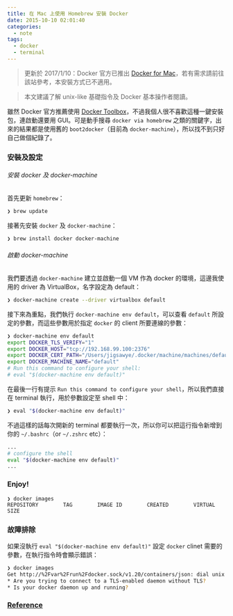 ```yaml
---
title: 在 Mac 上使用 Homebrew 安裝 Docker
date: 2015-10-10 02:01:40
categories:
  - note
tags:
  - docker
  - terminal
---
```


>更新於 2017/1/10：Docker 官方已推出 [Docker for Mac](https://docs.docker.com/docker-for-mac/)，若有需求請前往該站參考，本安裝方式已不適用。

> 本文建議了解 unix-like 基礎指令及 Docker 基本操作者閱讀。

雖然 Docker 官方推薦使用 [Docker Toolbox](https://www.docker.com/toolbox)，不過我個人很不喜歡這種一鍵安裝包，連啟動還要用 GUI。可是動手搜尋 `docker via homebrew` 之類的關鍵字，出來的結果都是使用舊的 `boot2docker`（目前為 `docker-machine`），所以找不到只好自己做個紀錄了。

<!-- more -->
<!-- toc -->

### 安裝及設定

###### 安裝 docker 及 docker-machine

首先更新 `homebrew`：
```bash
❯ brew update
```

接著先安裝 `docker` 及 `docker-machine`：
```bash
❯ brew install docker docker-machine
```

###### 啟動 docker-machine

我們要透過 `docker-machine` 建立並啟動一個 VM 作為 docker 的環境，這邊我使用的 driver 為 VirtualBox，名字設定為 default：
```bash
❯ docker-machine create --driver virtualbox default
```

接下來為重點，我們執行 `docker-machine env default`，可以查看 `default` 所設定的參數，而這些參數用於指定 `docker` 的 client 所要連線的參數：
```bash
❯ docker-machine env default
export DOCKER_TLS_VERIFY="1"
export DOCKER_HOST="tcp://192.168.99.100:2376"
export DOCKER_CERT_PATH="/Users/jigsawye/.docker/machine/machines/default"
export DOCKER_MACHINE_NAME="default"
# Run this command to configure your shell:
# eval "$(docker-machine env default)"
```

在最後一行有提示 `Run this command to configure your shell`，所以我們直接在 terminal 執行，用於參數設定至 shell 中：

```bash
❯ eval "$(docker-machine env default)"
```

不過這樣的話每次開新的 terminal 都要執行一次，所以你可以把這行指令新增到你的 `~/.bashrc`（or `~/.zshrc` etc）：
```bash .zshrc
...
# configure the shell
eval "$(docker-machine env default)"
...
```

### Enjoy!

```
❯ docker images
REPOSITORY        TAG        IMAGE ID        CREATED        VIRTUAL SIZE
```

### 故障排除

如果沒執行 `eval "$(docker-machine env default)"` 設定 `docker` clinet 需要的參數，在執行指令時會顯示錯誤：

```bash
❯ docker images
Get http://%2Fvar%2Frun%2Fdocker.sock/v1.20/containers/json: dial unix /var/run/docker.sock: connect: no such file or directory.
* Are you trying to connect to a TLS-enabled daemon without TLS?
* Is your docker daemon up and running?
```

### [Reference](https://docs.docker.com/installation/mac/#from-your-shell)
